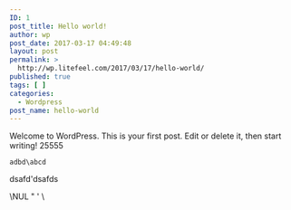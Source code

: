 ```yaml
---
ID: 1
post_title: Hello world!
author: wp
post_date: 2017-03-17 04:49:48
layout: post
permalink: >
  http://wp.litefeel.com/2017/03/17/hello-world/
published: true
tags: [ ]
categories:
  - Wordpress
post_name: hello-world
---
```

Welcome to WordPress. This is your first post. Edit or delete it, then start writing!
25555

~~~
adbd\abcd
~~~

dsafd'dsafds

\NUL \" \' \\